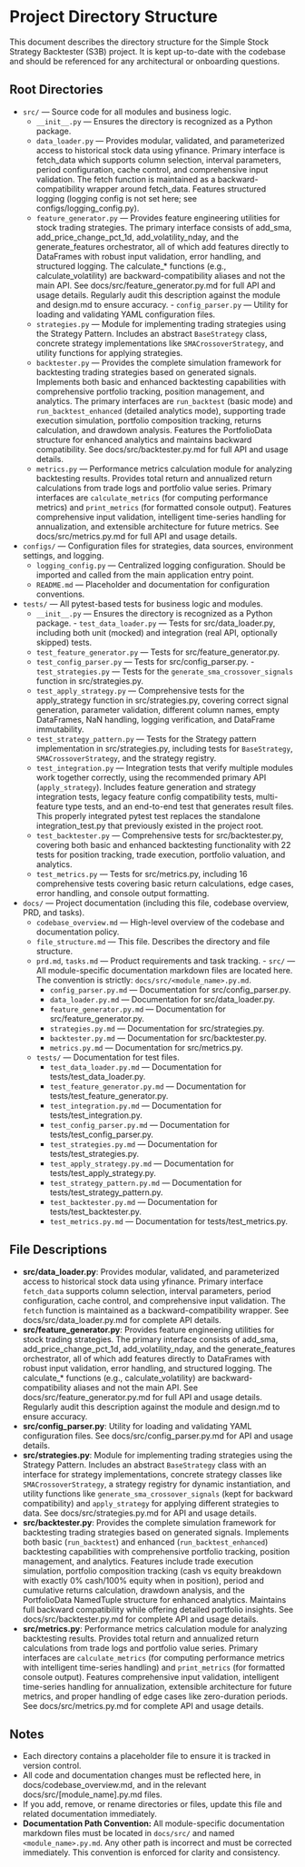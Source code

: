 # Project Directory Structure

This document describes the directory structure for the Simple Stock Strategy Backtester (S3B) project. It is kept up-to-date with the codebase and should be referenced for any architectural or onboarding questions.

## Root Directories

- `src/` — Source code for all modules and business logic.
    - `__init__.py` — Ensures the directory is recognized as a Python package.
    - `data_loader.py` — Provides modular, validated, and parameterized access to historical stock data using yfinance. Primary interface is fetch_data which supports column selection, interval parameters, period configuration, cache control, and comprehensive input validation. The fetch function is maintained as a backward-compatibility wrapper around fetch_data. Features structured logging (logging config is not set here; see configs/logging_config.py).
    - `feature_generator.py` — Provides feature engineering utilities for stock trading strategies. The primary interface consists of add_sma, add_price_change_pct_1d, add_volatility_nday, and the generate_features orchestrator, all of which add features directly to DataFrames with robust input validation, error handling, and structured logging. The calculate_* functions (e.g., calculate_volatility) are backward-compatibility aliases and not the main API. See docs/src/feature_generator.py.md for full API and usage details. Regularly audit this description against the module and design.md to ensure accuracy.    - `config_parser.py` — Utility for loading and validating YAML configuration files.
    - `strategies.py` — Module for implementing trading strategies using the Strategy Pattern. Includes an abstract `BaseStrategy` class, concrete strategy implementations like `SMACrossoverStrategy`, and utility functions for applying strategies. 
    - `backtester.py` — Provides the complete simulation framework for backtesting trading strategies based on generated signals. Implements both basic and enhanced backtesting capabilities with comprehensive portfolio tracking, position management, and analytics. The primary interfaces are `run_backtest` (basic mode) and `run_backtest_enhanced` (detailed analytics mode), supporting trade execution simulation, portfolio composition tracking, returns calculation, and drawdown analysis. Features the PortfolioData structure for enhanced analytics and maintains backward compatibility. See docs/src/backtester.py.md for full API and usage details.
    - `metrics.py` — Performance metrics calculation module for analyzing backtesting results. Provides total return and annualized return calculations from trade logs and portfolio value series. Primary interfaces are `calculate_metrics` (for computing performance metrics) and `print_metrics` (for formatted console output). Features comprehensive input validation, intelligent time-series handling for annualization, and extensible architecture for future metrics. See docs/src/metrics.py.md for full API and usage details.
- `configs/` — Configuration files for strategies, data sources, environment settings, and logging.
    - `logging_config.py` — Centralized logging configuration. Should be imported and called from the main application entry point.
    - `README.md` — Placeholder and documentation for configuration conventions.
- `tests/` — All pytest-based tests for business logic and modules.
    - `__init__.py` — Ensures the directory is recognized as a Python package.    - `test_data_loader.py` — Tests for src/data_loader.py, including both unit (mocked) and integration (real API, optionally skipped) tests.
    - `test_feature_generator.py` — Tests for src/feature_generator.py.
    - `test_config_parser.py` — Tests for src/config_parser.py.    - `test_strategies.py` — Tests for the `generate_sma_crossover_signals` function in src/strategies.py.
    - `test_apply_strategy.py` — Comprehensive tests for the apply_strategy function in src/strategies.py, covering correct signal generation, parameter validation, different column names, empty DataFrames, NaN handling, logging verification, and DataFrame immutability.
    - `test_strategy_pattern.py` — Tests for the Strategy pattern implementation in src/strategies.py, including tests for `BaseStrategy`, `SMACrossoverStrategy`, and the strategy registry.
    - `test_integration.py` — Integration tests that verify multiple modules work together correctly, using the recommended primary API (`apply_strategy`). Includes feature generation and strategy integration tests, legacy feature config compatibility tests, multi-feature type tests, and an end-to-end test that generates result files. This properly integrated pytest test replaces the standalone integration_test.py that previously existed in the project root.
    - `test_backtester.py` — Comprehensive tests for src/backtester.py, covering both basic and enhanced backtesting functionality with 22 tests for position tracking, trade execution, portfolio valuation, and analytics.
    - `test_metrics.py` — Tests for src/metrics.py, including 16 comprehensive tests covering basic return calculations, edge cases, error handling, and console output formatting.
- `docs/` — Project documentation (including this file, codebase overview, PRD, and tasks).
    - `codebase_overview.md` — High-level overview of the codebase and documentation policy.
    - `file_structure.md` — This file. Describes the directory and file structure.
    - `prd.md`, `tasks.md` — Product requirements and task tracking.    - `src/` — All module-specific documentation markdown files are located here. The convention is strictly: `docs/src/<module_name>.py.md`.
        - `config_parser.py.md` — Documentation for src/config_parser.py.
        - `data_loader.py.md` — Documentation for src/data_loader.py.
        - `feature_generator.py.md` — Documentation for src/feature_generator.py.
        - `strategies.py.md` — Documentation for src/strategies.py.
        - `backtester.py.md` — Documentation for src/backtester.py.
        - `metrics.py.md` — Documentation for src/metrics.py.
    - `tests/` — Documentation for test files.
        - `test_data_loader.py.md` — Documentation for tests/test_data_loader.py.
        - `test_feature_generator.py.md` — Documentation for tests/test_feature_generator.py.
        - `test_integration.py.md` — Documentation for tests/test_integration.py.
        - `test_config_parser.py.md` — Documentation for tests/test_config_parser.py.
        - `test_strategies.py.md` — Documentation for tests/test_strategies.py.
        - `test_apply_strategy.py.md` — Documentation for tests/test_apply_strategy.py.
        - `test_strategy_pattern.py.md` — Documentation for tests/test_strategy_pattern.py.
        - `test_backtester.py.md` — Documentation for tests/test_backtester.py.
        - `test_metrics.py.md` — Documentation for tests/test_metrics.py.

## File Descriptions

- **src/data_loader.py**: Provides modular, validated, and parameterized access to historical stock data using yfinance. Primary interface `fetch_data` supports column selection, interval parameters, period configuration, cache control, and comprehensive input validation. The `fetch` function is maintained as a backward-compatibility wrapper. See docs/src/data_loader.py.md for complete API details.
- **src/feature_generator.py**: Provides feature engineering utilities for stock trading strategies. The primary interface consists of add_sma, add_price_change_pct_1d, add_volatility_nday, and the generate_features orchestrator, all of which add features directly to DataFrames with robust input validation, error handling, and structured logging. The calculate_* functions (e.g., calculate_volatility) are backward-compatibility aliases and not the main API. See docs/src/feature_generator.py.md for full API and usage details. Regularly audit this description against the module and design.md to ensure accuracy.
- **src/config_parser.py**: Utility for loading and validating YAML configuration files. See docs/src/config_parser.py.md for API and usage details.
- **src/strategies.py**: Module for implementing trading strategies using the Strategy Pattern. Includes an abstract `BaseStrategy` class with an interface for strategy implementations, concrete strategy classes like `SMACrossoverStrategy`, a strategy registry for dynamic instantiation, and utility functions like `generate_sma_crossover_signals` (kept for backward compatibility) and `apply_strategy` for applying different strategies to data. See docs/src/strategies.py.md for API and usage details.
- **src/backtester.py**: Provides the complete simulation framework for backtesting trading strategies based on generated signals. Implements both basic (`run_backtest`) and enhanced (`run_backtest_enhanced`) backtesting capabilities with comprehensive portfolio tracking, position management, and analytics. Features include trade execution simulation, portfolio composition tracking (cash vs equity breakdown with exactly 0% cash/100% equity when in position), period and cumulative returns calculation, drawdown analysis, and the PortfolioData NamedTuple structure for enhanced analytics. Maintains full backward compatibility while offering detailed portfolio insights. See docs/src/backtester.py.md for complete API and usage details.
- **src/metrics.py**: Performance metrics calculation module for analyzing backtesting results. Provides total return and annualized return calculations from trade logs and portfolio value series. Primary interfaces are `calculate_metrics` (for computing performance metrics with intelligent time-series handling) and `print_metrics` (for formatted console output). Features comprehensive input validation, intelligent time-series handling for annualization, extensible architecture for future metrics, and proper handling of edge cases like zero-duration periods. See docs/src/metrics.py.md for complete API and usage details.

## Notes
- Each directory contains a placeholder file to ensure it is tracked in version control.
- All code and documentation changes must be reflected here, in docs/codebase_overview.md, and in the relevant docs/src/[module_name].py.md files.
- If you add, remove, or rename directories or files, update this file and related documentation immediately.
- **Documentation Path Convention:** All module-specific documentation markdown files must be located in `docs/src/` and named `<module_name>.py.md`. Any other path is incorrect and must be corrected immediately. This convention is enforced for clarity and consistency.
